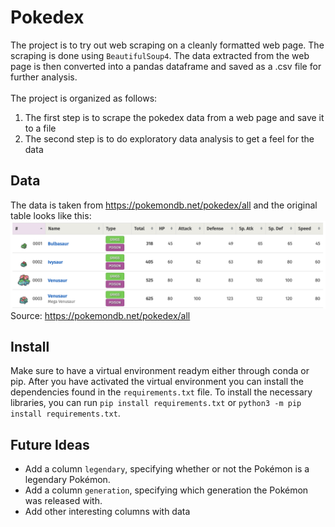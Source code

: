 # Pokedex
The project is to try out web scraping on a cleanly formatted web page. The scraping is done using `BeautifulSoup4`. The data extracted from the web page is then converted into a pandas dataframe and saved as a .csv file for further analysis.
<br><br>
The project is organized as follows:
1. The first step is to scrape the pokedex data from a web page and save it to a file
2. The second step is to do exploratory data analysis to get a feel for the data


## Data
The data is taken from https://pokemondb.net/pokedex/all and the original table looks like this:
![Pokedex first rows](/images/pokedex_first_rows.png "first rows of pokedex")
Source: https://pokemondb.net/pokedex/all



## Install
Make sure to have a virtual environment readym either through conda or pip. After you have activated the virtual environment you can install the dependencies found in the `requirements.txt` file. To install the necessary libraries, you can run `pip install requirements.txt` or `python3 -m pip install requirements.txt`. 


## Future Ideas
* Add a column `legendary`, specifying whether or not the Pokémon is a legendary Pokémon.
* Add a column `generation`, specifying which generation the Pokémon was released with.
* Add other interesting columns with data
